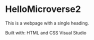 # HelloMicroverse2

This is a webpage with a single heading.

Built with:
HTML and CSS
Visual Studio